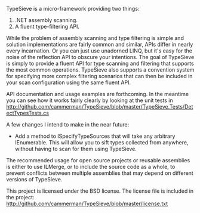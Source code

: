 TypeSieve is a micro-framework providing two things:

1. .NET assembly scanning.
2. A fluent type-filtering API.

While the problem of assembly scanning and type filtering is simple and solution implementations are fairly common and similar, APIs differ in nearly every incarnation. Or you can just use unadorned LINQ, but it's easy for the noise of the reflection API to obscure your intentions. The goal of TypeSieve is simply to provide a fluent API for type scanning and filtering that supports the most common operations. TypeSieve also supports a convention system for specifying more complex filtering scenarios that can then be included in your scan configuration using the same fluent API.

API documentation and usage examples are forthcoming. In the meantime you can see how it works fairly clearly by looking at the unit tests in http://github.com/cammerman/TypeSieve/blob/master/TypeSieve.Tests/DetectTypesTests.cs

A few changes I intend to make in the near future:

* Add a method to ISpecifyTypeSources that will take any arbitrary IEnumerable<Type>. This will allow you to sift types collected from anywhere, without having to scan for them using TypeSieve.

The recommended usage for open source projects or reusable assemblies is either to use ILMerge, or to include the source code as a whole, to prevent conflicts between multiple assemblies that may depend on different versions of TypeSieve.

This project is licensed under the BSD license.  The license file is included in the project: http://github.com/cammerman/TypeSieve/blob/master/license.txt

